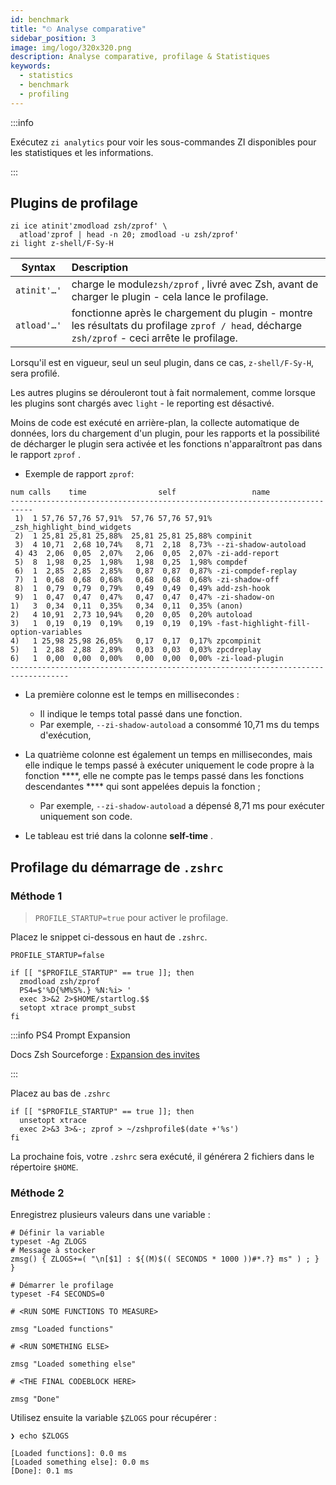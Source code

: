 ```yaml
---
id: benchmark
title: "⏲ Analyse comparative"
sidebar_position: 3
image: img/logo/320x320.png
description: Analyse comparative, profilage & Statistiques
keywords:
  - statistics
  - benchmark
  - profiling
---
```


<!-- @format -->

:::info

Exécutez `zi analytics` pour voir les sous-commandes ZI disponibles pour les statistiques et les informations.

:::

## <i class="fa-solid fa-gauge-high"></i> Plugins de profilage

```shell title="~/.zshrc" showLineNumbers
zi ice atinit'zmodload zsh/zprof' \
  atload'zprof | head -n 20; zmodload -u zsh/zprof'
zi light z-shell/F-Sy-H
```

| Syntax      | Description                                                                                                                                   |
| ----------- |:--------------------------------------------------------------------------------------------------------------------------------------------- |
| `atinit'…'` | charge le module`zsh/zprof` , livré avec Zsh, avant de charger le plugin - cela lance le profilage.                                           |
| `atload'…'` | fonctionne après le chargement du plugin - montre les résultats du profilage `zprof / head`, décharge `zsh/zprof` - ceci arrête le profilage. |

Lorsqu'il est en vigueur, seul un seul plugin, dans ce cas, `z-shell/F-Sy-H`, sera profilé.

Les autres plugins se dérouleront tout à fait normalement, comme lorsque les plugins sont chargés avec `light` - le reporting est désactivé.

Moins de code est exécuté en arrière-plan, la collecte automatique de données, lors du chargement d'un plugin, pour les rapports et la possibilité de décharger le plugin sera activée et les fonctions n'apparaîtront pas dans le rapport `zprof` .

- Exemple de rapport `zprof`:

```shell {3} title="zprof" showLineNumbers
num calls    time                self                 name
---------------------------------------------------------------------------
 1)  1 57,76 57,76 57,91%  57,76 57,76 57,91% _zsh_highlight_bind_widgets
 2)  1 25,81 25,81 25,88%  25,81 25,81 25,88% compinit
 3)  4 10,71  2,68 10,74%   8,71  2,18  8,73% --zi-shadow-autoload
 4) 43  2,06  0,05  2,07%   2,06  0,05  2,07% -zi-add-report
 5)  8  1,98  0,25  1,98%   1,98  0,25  1,98% compdef
 6)  1  2,85  2,85  2,85%   0,87  0,87  0,87% -zi-compdef-replay
 7)  1  0,68  0,68  0,68%   0,68  0,68  0,68% -zi-shadow-off
 8)  1  0,79  0,79  0,79%   0,49  0,49  0,49% add-zsh-hook
 9)  1  0,47  0,47  0,47%   0,47  0,47  0,47% -zi-shadow-on
1)   3  0,34  0,11  0,35%   0,34  0,11  0,35% (anon)
2)   4 10,91  2,73 10,94%   0,20  0,05  0,20% autoload
3)   1  0,19  0,19  0,19%   0,19  0,19  0,19% -fast-highlight-fill-option-variables
4)   1 25,98 25,98 26,05%   0,17  0,17  0,17% zpcompinit
5)   1  2,88  2,88  2,89%   0,03  0,03  0,03% zpcdreplay
6)   1  0,00  0,00  0,00%   0,00  0,00  0,00% -zi-load-plugin
-----------------------------------------------------------------------------------
```

- La première colonne est le temps en millisecondes :

  - Il indique le temps total passé dans une fonction.
  - Par exemple, `--zi-shadow-autoload` a consommé 10,71 ms du temps d'exécution,

- La quatrième colonne est également un temps en millisecondes, mais elle indique le temps passé à exécuter uniquement le code propre à la fonction ****, elle ne compte pas le temps passé dans les fonctions descendantes **** qui sont appelées depuis la fonction ;

  - Par exemple, `--zi-shadow-autoload` a dépensé 8,71 ms pour exécuter uniquement son code.

- Le tableau est trié dans la colonne **self-time** .

## <i class="fas fa-spinner fa-spin"></i> Profilage du démarrage de `.zshrc`

### Méthode 1

> `PROFILE_STARTUP=true` pour activer le profilage.

Placez le snippet ci-dessous en haut de `.zshrc`.

```shell title="~/.zshrc" showLineNumbers
PROFILE_STARTUP=false

if [[ "$PROFILE_STARTUP" == true ]]; then
  zmodload zsh/zprof
  PS4=$'%D{%M%S%.} %N:%i> '
  exec 3>&2 2>$HOME/startlog.$$
  setopt xtrace prompt_subst
fi
```

:::info PS4 Prompt Expansion

Docs Zsh Sourceforge : [Expansion des invites][]

:::

Placez au bas de `.zshrc`

```shell title="~/.zshrc" showLineNumbers
if [[ "$PROFILE_STARTUP" == true ]]; then
  unsetopt xtrace
  exec 2>&3 3>&-; zprof > ~/zshprofile$(date +'%s')
fi
```

La prochaine fois, votre `.zshrc` sera exécuté, il générera 2 fichiers dans le répertoire `$HOME`.

### Méthode 2

Enregistrez plusieurs valeurs dans une variable :

```shell title="~/.zshrc" showLineNumbers
# Définir la variable
typeset -Ag ZLOGS
# Message à stocker
zmsg() { ZLOGS+=( "\n[$1] : ${(M)$(( SECONDS * 1000 ))#*.?} ms" ) ; } }

# Démarrer le profilage
typeset -F4 SECONDS=0

# <RUN SOME FUNCTIONS TO MEASURE>

zmsg "Loaded functions"

# <RUN SOMETHING ELSE>

zmsg "Loaded something else"

# <THE FINAL CODEBLOCK HERE>

zmsg "Done"
```

Utilisez ensuite la variable `$ZLOGS` pour récupérer :

```shell showLineNumbers
❯ echo $ZLOGS

[Loaded functions]: 0.0 ms
[Loaded something else]: 0.0 ms
[Done]: 0.1 ms
```

[Expansion des invites]: https://zsh.sourceforge.net/Doc/Release/Prompt-Expansion.html
